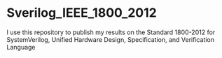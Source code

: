 # Sverilog_IEEE_1800_2012
I use this repository to publish my results on the  Standard 1800-2012 for SystemVerilog, Unified Hardware Design, Specification, and Verification Language 
